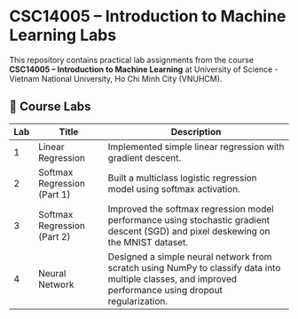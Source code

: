 # CSC14005 – Introduction to Machine Learning Labs

This repository contains practical lab assignments from the course **CSC14005 – Introduction to Machine Learning** at University of Science - Vietnam National University, Ho Chi Minh City (VNUHCM).

## 📘 Course Labs

| Lab | Title                          | Description                                                                 |
|-----|--------------------------------|-----------------------------------------------------------------------------|
| 1   | Linear Regression              | Implemented simple linear regression with gradient descent.                |
| 2   | Softmax Regression (Part 1)    | Built a multiclass logistic regression model using softmax activation. |
| 3   | Softmax Regression (Part 2)    | Improved the softmax regression model performance using stochastic gradient descent (SGD) and pixel deskewing on the MNIST dataset. |
| 4   | Neural Network                 | Designed a simple neural network from scratch using NumPy to classify data into multiple classes, and improved performance using dropout regularization. |
